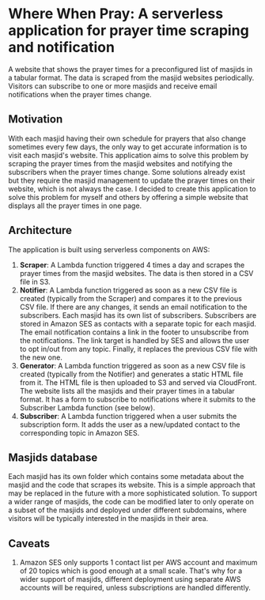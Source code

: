 # Where When Pray: A serverless application for prayer time scraping and notification

A website that shows the prayer times for a preconfigured list of masjids in a tabular format. The data is scraped from the masjid websites periodically. Visitors can subscribe to one or more masjids and receive email notifications when the prayer times change.

## Motivation

With each masjid having their own schedule for prayers that also change sometimes every few days, the only way to get accurate information is to visit each masjid's website. This application aims to solve this problem by scraping the prayer times from the masjid websites and notifying the subscribers when the prayer times change. Some solutions already exist but they require the masjid management to update the prayer times on their website, which is not always the case. I decided to create this application to solve this problem for myself and others by offering a simple website that displays all the prayer times in one page.

## Architecture

The application is built using serverless components on AWS:
1. **Scraper**: A Lambda function triggered 4 times a day and scrapes the prayer times from the masjid websites. The data is then stored in a CSV file in S3.
1. **Notifier**: A Lambda function triggered as soon as a new CSV file is created (typically from the Scraper) and compares it to the previous CSV file. If there are any changes, it sends an email notification to the subscribers. Each masjid has its own list of subscribers. Subscribers are stored in Amazon SES as contacts with a separate topic for each masjid. The email notification contains a link in the footer to unsubscribe from the notifications. The link target is handled by SES and allows the user to opt in/out from any topic. Finally, it replaces the previous CSV file with the new one.
1. **Generator**: A Lambda function triggered as soon as a new CSV file is created (typically from the Notifier) and generates a static HTML file from it. The HTML file is then uploaded to S3 and served via CloudFront. The website lists all the masjids and their prayer times in a tabular format. It has a form to subscribe to notifications where it submits to the Subscriber Lambda function (see below).
1. **Subscriber**: A Lambda function triggered when a user submits the subscription form. It adds the user as a new/updated contact to the corresponding topic in Amazon SES.


## Masjids database

Each masjid has its own folder which contains some metadata about the masjid and the code that scrapes its website. This is a simple approach that may be replaced in the future with a more sophisticated solution. To support a wider range of masjids, the code can be modified later to only operate on a subset of the masjids and deployed under different subdomains, where visitors will be typically interested in the masjids in their area.

## Caveats

1. Amazon SES only supports 1 contact list per AWS account and maximum of 20 topics which is good enough at a small scale. That's why for a wider support of masjids, different deployment using separate AWS accounts will be required, unless subscriptions are handled differently.
